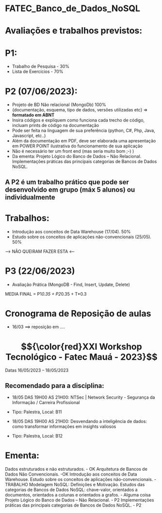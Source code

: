 # FATEC_Banco_de_Dados_NoSQL

# Avaliações e trabalhos previstos:

# P1:
- Trabalho de Pesquisa - 30%
- Lista de Exercícios - 70%
 

# P2 (07/06/2023): 
- Projeto de BD Não relacional (MongoDb) 100%
- {documentação, esquema, tipo de dados, versões utilizadas etc} => **formatado em ABNT**
- Insira códigos e expliquem como funciona cada trecho de código, incluam prints de código na documentação
- Pode ser feita na linguagem de sua preferência (python, C#, Php, Java, Javascript, etc..)
- Além da documentação em PDF, deve ser elaborada uma apresentação em POWER POINT ilustrativa do funcionamento de sua aplicação
- Não é necessário ter um front end (mas seria muito bom ;-) )
- Da ementa: Projeto Lógico do Banco de Dados – Não Relacional. Implementações práticas das principais categorias de Bancos de Dados NoSQL.

## A P2 é um trabalho prático que pode ser desenvolvido em grupo (máx 5 alunos) ou individualmente

# Trabalhos:
- Introdução aos conceitos de Data Warehouse (17/04). 50%
- Estudo sobre os conceitos de aplicações não-convencionais (25/05). 50%



--> NÃO QUEIRAM FAZER ESTA <--
# P3 (22/06/2023)
- Avaliação Prática (MongoDB - Find, Insert, Update, Delete)


MEDIA FINAL = P1*0.35 + P2*0.35 + T*0.3

# Cronograma de Reposição de aulas
- 16/03 ==> reposição em ....

# $${\color{red}XXI Workshop Tecnológico - Fatec Mauá - 2023}$$ 
Datas 16/05/2023 – 18/05/2023

## Recomendado para a disciplina:
- 18/05 DAS 19H00 AS 21H00: NTSec | Network Security - Segurança da Informação / Carreira Profissional
- Tipo: Palestra, Local: B11

- 18/05 DAS 19H00 AS 21H00: Desvendando a inteligência de dados: como transformar informações em insights valiosos
- Tipo: Palestra, Local: B12

# Ementa:  
Dados estruturados e não estruturados. - OK 
Arquitetura de Bancos de Dados Não Convencionais. -OK 
Introdução aos conceitos de Data Warehouse. 
Estudo sobre os conceitos de aplicações não-convencionais. - TRABALHO
Modelagem NoSQL: Definições e Motivação. 
Estudos das categorias de Bancos de Dados NoSQL: chave-valor, orientados a documentos, orientados a colunas e orientados a grafos. - Alguma coisa
Projeto Lógico do Banco de Dados – Não Relacional. - P2
Implementações práticas das principais categorias de Bancos de Dados NoSQL. - P2
